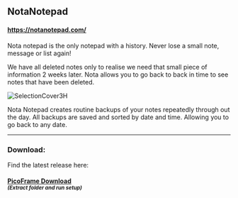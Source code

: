 ## NotaNotepad     
#### https://notanotepad.com/

Nota notepad is the only notepad with a history. Never lose a small note, message or list again!

We have all deleted notes only to realise we need that small piece of information 2 weeks later. 
Nota allows you to go back to back in time to see notes that have been deleted.  

![SelectionCover3H](https://user-images.githubusercontent.com/60064374/75121118-63a18d80-5691-11ea-9e8e-1f0c841f479a.png)

Nota Notepad creates routine backups of your notes repeatedly through out the day.
All backups are saved and sorted by date and time. Allowing you to go back to any date.


_______________________________________________________________________________________


### **Download:** 
Find the latest release here:
#### [PicoFrame Download](https://github.com/RichardB-Dev/NotaNotepad/releases/latest)<br><sub> _(Extract folder and run setup)_ </sub></br>




